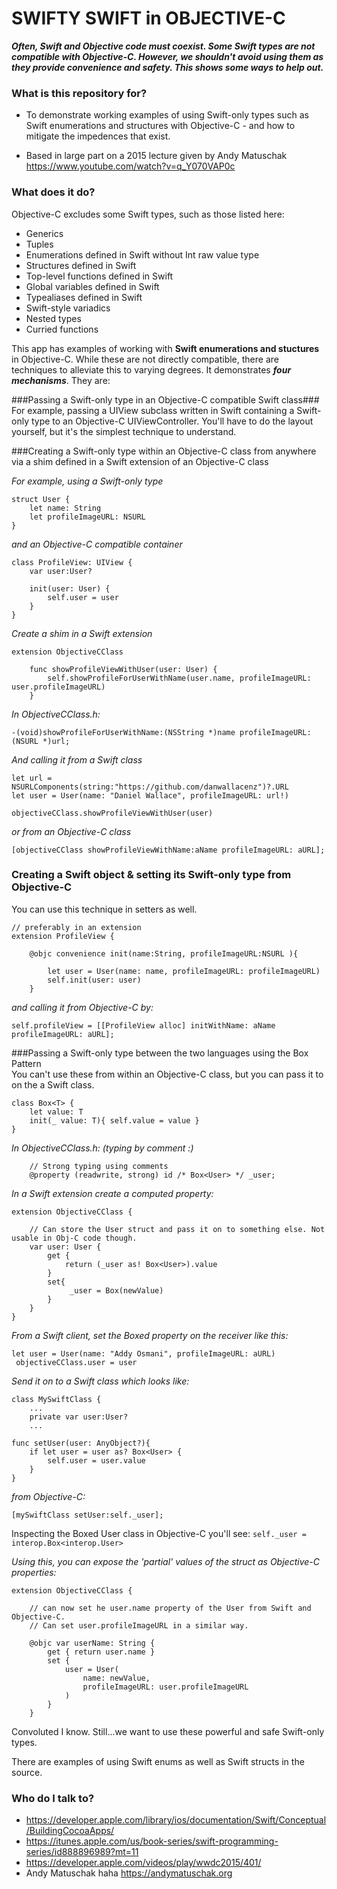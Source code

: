 # SWIFTY SWIFT in OBJECTIVE-C #

***Often, Swift and Objective code must coexist. Some Swift types are not compatible with Objective-C.
However, we shouldn't avoid using them as they provide convenience and safety. This shows some ways to help out.***

### What is this repository for? ###

* To demonstrate working examples of using Swift-only types such as Swift enumerations and structures with Objective-C - and how to mitigate the impedences that exist.

* Based in large part on a 2015 lecture given by Andy Matuschak <https://www.youtube.com/watch?v=q_Y070VAP0c>


### What does it do? ###

Objective-C excludes some Swift types, such as those listed here:

* Generics
* Tuples
* Enumerations defined in Swift without Int raw value type
* Structures defined in Swift
* Top-level functions defined in Swift
* Global variables defined in Swift
* Typealiases defined in Swift
* Swift-style variadics
* Nested types
* Curried functions
 
This app has examples of working with **Swift enumerations and stuctures** in Objective-C. While these are not directly compatible, there are techniques to alleviate this to varying degrees. It demonstrates ***four mechanisms***. They are:



###Passing a Swift-only type in an Objective-C compatible Swift class###
For example, passing a UIView subclass written in Swift containing a Swift-only type to an Objective-C UIViewController. You'll have to do the layout yourself, but it's the simplest technique to understand.



###Creating a Swift-only type within an Objective-C class from anywhere via                                                                 a shim defined in a Swift extension of an Objective-C class 

*For example, using a Swift-only type*


	struct User {
    	let name: String
    	let profileImageURL: NSURL
	}


*and an Objective-C compatible container*

	class ProfileView: UIView {
    	var user:User?
    	
    	init(user: User) {
        	self.user = user
        }
    }
    	

*Create a shim in a Swift extension*
    
	extension ObjectiveCClass

    	func showProfileViewWithUser(user: User) {
        	self.showProfileForUserWithName(user.name, profileImageURL: user.profileImageURL)
    	}
        
*In ObjectiveCClass.h:*

	-(void)showProfileForUserWithName:(NSString *)name profileImageURL: (NSURL *)url;


*And calling it from a Swift class*

    let url = NSURLComponents(string:"https://github.com/danwallacenz")?.URL
    let user = User(name: "Daniel Wallace", profileImageURL: url!)
	
	objectiveCClass.showProfileViewWithUser(user)
	
*or from an Objective-C class*

	[objectiveCClass showProfileViewWithName:aName profileImageURL: aURL];


	
### Creating a Swift object & setting its Swift-only type from Objective-C ###
You can use this technique in setters as well. 

    	
    // preferably in an extension		
	extension ProfileView {
    
    	@objc convenience init(name:String, profileImageURL:NSURL ){
        	
        	let user = User(name: name, profileImageURL: profileImageURL)
        	self.init(user: user)
    	}

		
		
*and calling it from Objective-C by:*
	
	self.profileView = [[ProfileView alloc] initWithName: aName profileImageURL: aURL];  
  

###Passing a Swift-only type between the two languages using the Box Pattern      
You can't use these from within an Objective-C class, but you can pass it to on the a Swift class.

	class Box<T> {
        let value: T    
        init(_ value: T){ self.value = value }
    }

*In ObjectiveCClass.h: (typing by comment :)*
	
		// Strong typing using comments
		@property (readwrite, strong) id /* Box<User> */ _user;


*In a Swift extension create a computed property:*


	extension ObjectiveCClass {
		
		// Can store the User struct and pass it on to something else. Not usable in Obj-C code though.
    	var user: User {
        	get {
            	return (_user as! Box<User>).value
       		}
        	set{
           		 _user = Box(newValue)
        	}
    	}
    }

*From a Swift client, set the Boxed property on the receiver like this:*
		
	let user = User(name: "Addy Osmani", profileImageURL: aURL)
     objectiveCClass.user = user
		
	
*Send it on to a Swift class which looks like:*
	
	class MySwiftClass { 
		...
		private var user:User?
		...
		
    func setUser(user: AnyObject?){
        if let user = user as? Box<User> {
            self.user = user.value
        }
    }
	
*from Objective-C:*

	[mySwiftClass setUser:self._user];
	
Inspecting the Boxed User class in Objective-C	you'll see:
	`self._user = interop.Box<interop.User>`

*Using this, you can expose the 'partial' values of the struct as Objective-C properties:*
	
	extension ObjectiveCClass {
		
		// can now set he user.name property of the User from Swift and Objective-C.
		// Can set user.profileImageURL in a similar way.
		
		@objc var userName: String {
			get { return user.name }
			set {
				user = User(
					name: newValue,
					profileImageURL: user.profileImageURL
				)
			}
		}
		  
	
		
Convoluted I know. Still...we want to use these powerful and safe Swift-only types.

 There are examples of using Swift enums as well as Swift structs in the source.


### Who do I talk to? ###

* <https://developer.apple.com/library/ios/documentation/Swift/Conceptual/BuildingCocoaApps/>
* <https://itunes.apple.com/us/book-series/swift-programming-series/id888896989?mt=11>
* <https://developer.apple.com/videos/play/wwdc2015/401/>
* Andy Matuschak haha <https://andymatuschak.org>